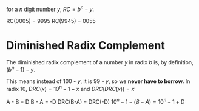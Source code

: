 for a $n$ digit number $y$, $RC=b^n-y$.

RC(0005) = 9995
RC(9945) = 0055
# Diminished Radix Complement
The diminished radix complement of a number $y$ in radix $b$ is, by definition, $(b^n-1)-y$.

This means instead of 100 - $y$, it is 99 - $y$, so we **never have to borrow.**
In radix 10, $DRC(x)=10^n-1-x$
	and $DRC( DRC(x) )=x$

A - B = D
B - A = -D
DRC(B-A) = DRC(-D)
$10^n-1-(B-A)=10^n-1+D$
